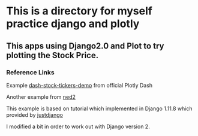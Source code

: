 # This is  a directory for myself practice django and plotly

## This apps using Django2.0 and Plot to try plotting the Stock Price.
### Reference Links
Example [dash-stock-tickers-demo](https://github.com/plotly/dash-stock-tickers-demo-app) from official Plotly Dash

Another example from [ned2](https://github.com/ned2/dash-django-example)

This example is based on tutorial which implemented in Django 1.11.8 which provided by [justdjango](https://github.com/justdjango/My_Dashboard/blob/master/requirements.txt)

I modified a bit in order to work out with Django version 2.

